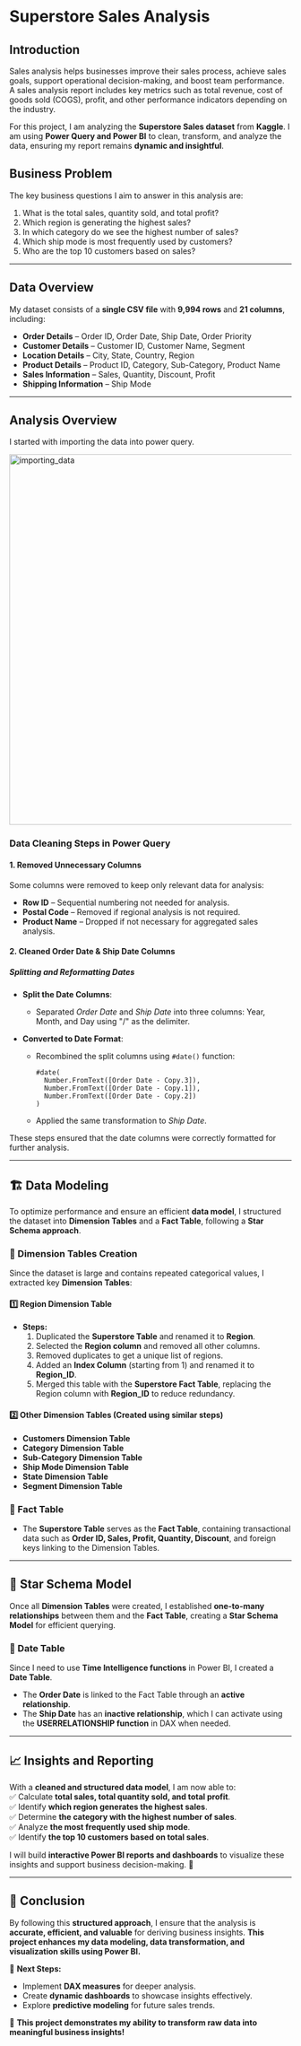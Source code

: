 # Superstore Sales Analysis  

## Introduction  
Sales analysis helps businesses improve their sales process, achieve sales goals, support operational decision-making, and boost team performance. A sales analysis report includes key metrics such as total revenue, cost of goods sold (COGS), profit, and other performance indicators depending on the industry.  

For this project, I am analyzing the **Superstore Sales dataset** from **Kaggle**. I am using **Power Query and Power BI** to clean, transform, and analyze the data, ensuring my report remains **dynamic and insightful**.  

## Business Problem  
The key business questions I aim to answer in this analysis are:  
1. What is the total sales, quantity sold, and total profit? 
2. Which region is generating the highest sales?
3. In which category do we see the highest number of sales?  
4. Which ship mode is most frequently used by customers? 
5. Who are the top 10 customers based on sales?

---

## Data Overview  
My dataset consists of a **single CSV file** with **9,994 rows** and **21 columns**, including:  
- **Order Details** – Order ID, Order Date, Ship Date, Order Priority  
- **Customer Details** – Customer ID, Customer Name, Segment  
- **Location Details** – City, State, Country, Region  
- **Product Details** – Product ID, Category, Sub-Category, Product Name  
- **Sales Information** – Sales, Quantity, Discount, Profit  
- **Shipping Information** – Ship Mode  

---
## Analysis Overview

I started with importing the data into power query.

<img width="661" alt="importing_data" src="https://github.com/user-attachments/assets/1b8c6c38-849d-45ec-99d9-dd37e1757c8b" />

### Data Cleaning Steps in Power Query

#### 1. Removed Unnecessary Columns  
Some columns were removed to keep only relevant data for analysis:  
- **Row ID** – Sequential numbering not needed for analysis.  
- **Postal Code** – Removed if regional analysis is not required.  
- **Product Name** – Dropped if not necessary for aggregated sales analysis.  

#### 2. Cleaned Order Date & Ship Date Columns  
##### Splitting and Reformatting Dates  
- **Split the Date Columns**:  
  - Separated *Order Date* and *Ship Date* into three columns: Year, Month, and Day using "/" as the delimiter.  

- **Converted to Date Format**:  
  - Recombined the split columns using `#date()` function:  

    ```powerquery
    #date(
      Number.FromText([Order Date - Copy.3]), 
      Number.FromText([Order Date - Copy.1]), 
      Number.FromText([Order Date - Copy.2])
    )
    ```

  - Applied the same transformation to *Ship Date*.

These steps ensured that the date columns were correctly formatted for further analysis.

---

## 🏗 Data Modeling  
To optimize performance and ensure an efficient **data model**, I structured the dataset into **Dimension Tables** and a **Fact Table**, following a **Star Schema approach**.  

### 🔹 Dimension Tables Creation  
Since the dataset is large and contains repeated categorical values, I extracted key **Dimension Tables**:  

#### 1️⃣ **Region Dimension Table**  
- **Steps:**  
  1. Duplicated the **Superstore Table** and renamed it to **Region**.  
  2. Selected the **Region column** and removed all other columns.  
  3. Removed duplicates to get a unique list of regions.  
  4. Added an **Index Column** (starting from 1) and renamed it to **Region_ID**.  
  5. Merged this table with the **Superstore Fact Table**, replacing the Region column with **Region_ID** to reduce redundancy.  

#### 2️⃣ **Other Dimension Tables** (Created using similar steps)  
- **Customers Dimension Table**  
- **Category Dimension Table**  
- **Sub-Category Dimension Table**  
- **Ship Mode Dimension Table**  
- **State Dimension Table**  
- **Segment Dimension Table**  

### 🔹 Fact Table  
- The **Superstore Table** serves as the **Fact Table**, containing transactional data such as **Order ID, Sales, Profit, Quantity, Discount**, and foreign keys linking to the Dimension Tables.  

---

## 🔗 Star Schema Model  
Once all **Dimension Tables** were created, I established **one-to-many relationships** between them and the **Fact Table**, creating a **Star Schema Model** for efficient querying.  

### 📅 Date Table  
Since I need to use **Time Intelligence functions** in Power BI, I created a **Date Table**.  
- The **Order Date** is linked to the Fact Table through an **active relationship**.  
- The **Ship Date** has an **inactive relationship**, which I can activate using the **USERRELATIONSHIP function** in DAX when needed.  

---

## 📈 Insights and Reporting  
With a **cleaned and structured data model**, I am now able to:  
✅ Calculate **total sales, total quantity sold, and total profit**.  
✅ Identify **which region generates the highest sales**.  
✅ Determine **the category with the highest number of sales**.  
✅ Analyze **the most frequently used ship mode**.  
✅ Identify **the top 10 customers based on total sales**.  

I will build **interactive Power BI reports and dashboards** to visualize these insights and support business decision-making. 🚀  

---

## 🎯 Conclusion  
By following this **structured approach**, I ensure that the analysis is **accurate, efficient, and valuable** for deriving business insights. **This project enhances my data modeling, data transformation, and visualization skills using Power BI.**  

🔹 **Next Steps:**  
- Implement **DAX measures** for deeper analysis.  
- Create **dynamic dashboards** to showcase insights effectively.  
- Explore **predictive modeling** for future sales trends.  

🚀 **This project demonstrates my ability to transform raw data into meaningful business insights!**  
